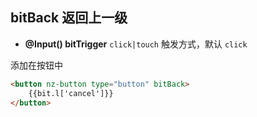 ## bitBack 返回上一级

- **@Input() bitTrigger** `click|touch` 触发方式，默认 `click`

添加在按钮中

```html
<button nz-button type="button" bitBack>
    {{bit.l['cancel']}}
</button>
```